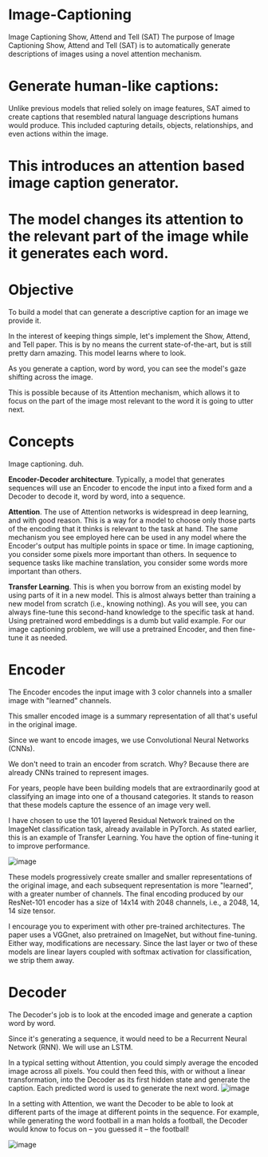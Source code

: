 # Image-Captioning
Image Captioning Show, Attend and Tell (SAT)
The purpose of Image Captioning Show, Attend and Tell (SAT) is to automatically generate descriptions of images using a novel attention mechanism.
# Generate human-like captions: 
Unlike previous models that relied solely on image features, SAT aimed to create captions that resembled natural language descriptions humans would produce. This included capturing details, objects, relationships, and even actions within the image.

# This introduces an attention based image caption generator. 
# The model changes its attention to the relevant part of the image while it generates each word.

# Objective
To build a model that can generate a descriptive caption for an image we provide it.

In the interest of keeping things simple, let's implement the Show, Attend, and Tell paper. This is by no means the current state-of-the-art, but is still pretty darn amazing. 
This model learns where to look.

As you generate a caption, word by word, you can see the model's gaze shifting across the image.

This is possible because of its Attention mechanism, which allows it to focus on the part of the image most relevant to the word it is going to utter next.

# Concepts

Image captioning. duh.

**Encoder-Decoder architecture**. Typically, a model that generates sequences will use an Encoder to encode the input into a fixed form and a Decoder to decode it, word by word, into a sequence.

**Attention**. The use of Attention networks is widespread in deep learning, and with good reason. This is a way for a model to choose only those parts of the encoding that it thinks is relevant to the task at hand. The same mechanism you see employed here can be used in any model where the Encoder's output has multiple points in space or time. In image captioning, you consider some pixels more important than others. In sequence to sequence tasks like machine translation, you consider some words more important than others.

**Transfer Learning**. This is when you borrow from an existing model by using parts of it in a new model. This is almost always better than training a new model from scratch (i.e., knowing nothing). As you will see, you can always fine-tune this second-hand knowledge to the specific task at hand. Using pretrained word embeddings is a dumb but valid example. For our image captioning problem, we will use a pretrained Encoder, and then fine-tune it as needed.

# Encoder
The Encoder encodes the input image with 3 color channels into a smaller image with "learned" channels.

This smaller encoded image is a summary representation of all that's useful in the original image.

Since we want to encode images, we use Convolutional Neural Networks (CNNs).

We don't need to train an encoder from scratch. Why? Because there are already CNNs trained to represent images.

For years, people have been building models that are extraordinarily good at classifying an image into one of a thousand categories. It stands to reason that these models capture the essence of an image very well.

I have chosen to use the 101 layered Residual Network trained on the ImageNet classification task, already available in PyTorch. As stated earlier, this is an example of Transfer Learning. You have the option of fine-tuning it to improve performance.

![image](https://github.com/MARCUS-MITc/Image-Captioning/assets/123622512/be3e9306-42d2-4aca-ad40-24f29e1eef08)

These models progressively create smaller and smaller representations of the original image, and each subsequent representation is more "learned", with a greater number of channels. The final encoding produced by our ResNet-101 encoder has a size of 14x14 with 2048 channels, i.e., a 2048, 14, 14 size tensor.

I encourage you to experiment with other pre-trained architectures. The paper uses a VGGnet, also pretrained on ImageNet, but without fine-tuning. Either way, modifications are necessary. Since the last layer or two of these models are linear layers coupled with softmax activation for classification, we strip them away.

# Decoder
The Decoder's job is to look at the encoded image and generate a caption word by word.

Since it's generating a sequence, it would need to be a Recurrent Neural Network (RNN). We will use an LSTM.

In a typical setting without Attention, you could simply average the encoded image across all pixels. You could then feed this, with or without a linear transformation, into the Decoder as its first hidden state and generate the caption. Each predicted word is used to generate the next word.
![image](https://github.com/MARCUS-MITc/Image-Captioning/assets/123622512/bd493949-96a4-4880-aa1d-55f8174e288d)

In a setting with Attention, we want the Decoder to be able to look at different parts of the image at different points in the sequence. For example, while generating the word football in a man holds a football, the Decoder would know to focus on – you guessed it – the football!


![image](https://github.com/MARCUS-MITc/Image-Captioning/assets/123622512/13bb457d-25a6-4e91-a523-aa6053df6ecd)



